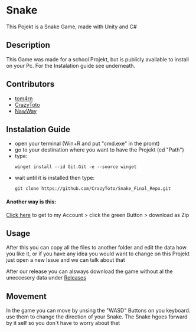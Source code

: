 # Snake
This Pojekt is a Snake Game, made with Unity and C#

## Description
This Game was made for a school Projekt, but is publicly available to install on your Pc. For the Instalation guide see underneath. 

## Contributors
 - [tom4rn](https://github.com/tom4rn)
 - [CrazyToto](https://github.com/CrazyToto)
 - [NawWay](https://github.com/NawWay)

## Instalation Guide
 - open your terminal (Win+R and put "cmd.exe" in the promt)
 - go to your destination where you want to have the Projekt (cd "Path")
 - type:
   ```Bach
   winget install --id Git.Git -e --source winget 
   ```
 - wait until it is installed then type:
   ```Bach
   git clone https://github.com/CrazyToto/Snake_Final_Repo.git
   ```
   
#### Another way is this: 
 [Click here](https://github.com/CrazyToto/Snake_Final_Repo) to get to my Account > click the green Button > download as Zip

## Usage
After this you can copy all the files to another folder and edit the data how you like it, or if you have any idea you would want to change on this Projekt just open a new Issue and we can talk about that

After our release you can alsways download the game without al the uneccesery data under [Releases](https://github.com/CrazyToto/Snake_Final_Repo/releases)

## Movement
In the game you can move by unsing the "WASD" Buttons on you keyboard. use them to change the direction of your Snake. The Snake hgoes forward by it self so you don´t have to worry about that
